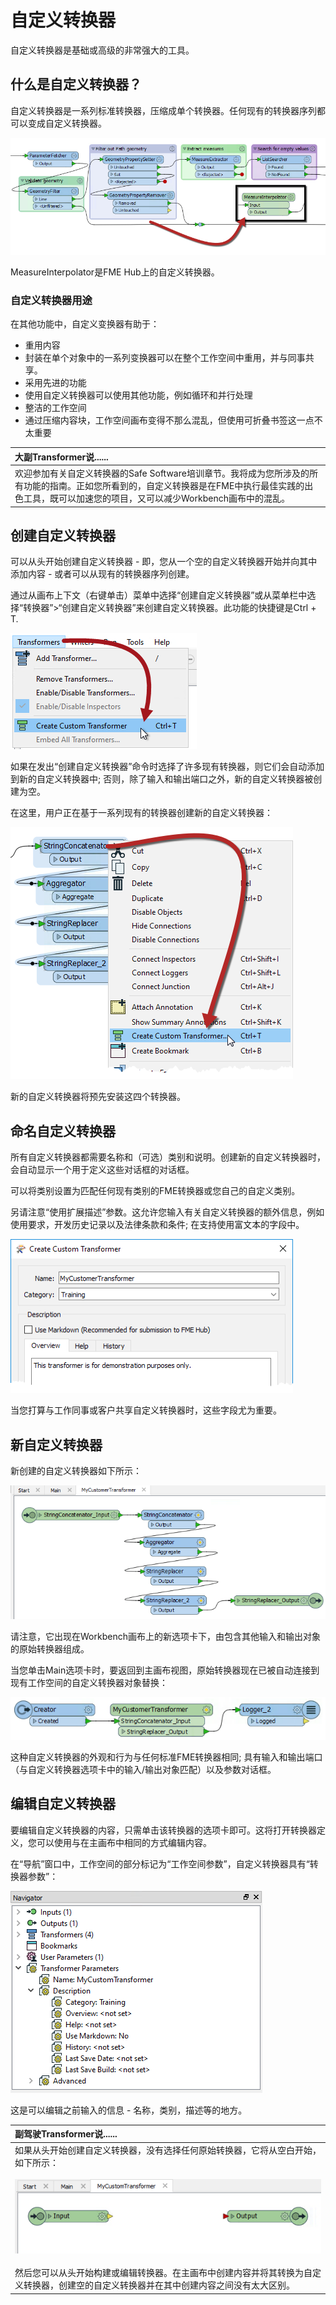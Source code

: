 # 自定义转换器

自定义转换器是基础或高级的非常强大的工具。

## 什么是自定义转换器？

自定义转换器是一系列标准转换器，压缩成单个转换器。任何现有的转换器序列都可以变成自定义转换器。

[![](../.gitbook/assets/img5.001.customtransformer.png)](https://github.com/safesoftware/FMETraining/blob/Desktop-Advanced-2018/DesktopAdvanced5CustomTransformers/Images/Img5.001.CustomTransformer.png)

MeasureInterpolator是FME Hub上的自定义转换器。

### 自定义转换器用途

在其他功能中，自定义变换器有助于：

* 重用内容
* 封装在单个对象中的一系列变换器可以在整个工作空间中重用，并与同事共享。
* 采用先进的功能
* 使用自定义转换器可以使用其他功能，例如循环和并行处理
* 整洁的工作空间
* 通过压缩内容块，工作空间画布变得不那么混乱，但使用可折叠书签这一点不太重要

|  大副Transformer说...... |
| :--- |
|  欢迎参加有关自定义转换器的Safe Software培训章节。我将成为您所涉及的所有功能的指南。正如您所看到的，自定义转换器是在FME中执行最佳实践的出色工具，既可以加速您的项目，又可以减少Workbench画布中的混乱。 |

## 创建自定义转换器

可以从头开始创建自定义转换器 - 即，您从一个空的自定义转换器开始并向其中添加内容 - 或者可以从现有的转换器序列创建。

通过从画布上下文（右键单击）菜单中选择“创建自定义转换器”或从菜单栏中选择“转换器”&gt;“创建自定义转换器”来创建自定义转换器。此功能的快捷键是Ctrl + T.

[![](../.gitbook/assets/img5.002.customtransformermenubar.png)](https://github.com/safesoftware/FMETraining/blob/Desktop-Advanced-2018/DesktopAdvanced5CustomTransformers/Images/Img5.002.CustomTransformerMenubar.png)

如果在发出“创建自定义转换器”命令时选择了许多现有转换器，则它们会自动添加到新的自定义转换器中; 否则，除了输入和输出端口之外，新的自定义转换器被创建为空。

在这里，用户正在基于一系列现有的转换器创建新的自定义转换器：

[![](../.gitbook/assets/img5.003.customtransformercontextmenu.png)](https://github.com/safesoftware/FMETraining/blob/Desktop-Advanced-2018/DesktopAdvanced5CustomTransformers/Images/Img5.003.CustomTransformerContextMenu.png)

新的自定义转换器将预先安装这四个转换器。

## 命名自定义转换器

所有自定义转换器都需要名称和（可选）类别和说明。创建新的自定义转换器时，会自动显示一个用于定义这些对话框的对话框。

可以将类别设置为匹配任何现有类别的FME转换器或您自己的自定义类别。

另请注意“使用扩展描述”参数。这允许您输入有关自定义转换器的额外信息，例如使用要求，开发历史记录以及法律条款和条件; 在支持使用富文本的字段中。

[![](../.gitbook/assets/img5.004.customtransformernaming.png)](https://github.com/safesoftware/FMETraining/blob/Desktop-Advanced-2018/DesktopAdvanced5CustomTransformers/Images/Img5.004.CustomTransformerNaming.png)

当您打算与工作同事或客户共享自定义转换器时，这些字段尤为重要。

## 新自定义转换器

新创建的自定义转换器如下所示：

[![](../.gitbook/assets/img5.005.newcustomtransformer.png)](https://github.com/safesoftware/FMETraining/blob/Desktop-Advanced-2018/DesktopAdvanced5CustomTransformers/Images/Img5.005.NewCustomTransformer.png)

请注意，它出现在Workbench画布上的新选项卡下，由包含其他输入和输出对象的原始转换器组成。

当您单击Main选项卡时，要返回到主画布视图，原始转换器现在已被自动连接到现有工作空间的自定义转换器对象替换：

[![](../.gitbook/assets/img5.006.customtransformeroncanvas.png)](https://github.com/safesoftware/FMETraining/blob/Desktop-Advanced-2018/DesktopAdvanced5CustomTransformers/Images/Img5.006.CustomTransformeronCanvas.png)

这种自定义转换器的外观和行为与任何标准FME转换器相同; 具有输入和输出端口（与自定义转换器选项卡中的输入/输出对象匹配）以及参数对话框。

## 编辑自定义转换器

要编辑自定义转换器的内容，只需单击该转换器的选项卡即可。这将打开转换器定义，您可以使用与在主画布中相同的方式编辑内容。

在“导航”窗口中，工作空间的部分标记为“工作空间参数”，自定义转换器具有“转换器参数”：

[![](../.gitbook/assets/img5.007.customtransformernavwindow.png)](https://github.com/safesoftware/FMETraining/blob/Desktop-Advanced-2018/DesktopAdvanced5CustomTransformers/Images/Img5.007.CustomTransformerNavWindow.png)

这是可以编辑之前输入的信息 - 名称，类别，描述等的地方。

|  副驾驶Transformer说...... |
| :--- |
|  如果从头开始创建自定义转换器，没有选择任何原始转换器，它将从空白开始，如下所示： <br><br>[![](../.gitbook/assets/img5.008.newcustomtransformerempty.png)](https://github.com/safesoftware/FMETraining/blob/Desktop-Advanced-2018/DesktopAdvanced5CustomTransformers/Images/Img5.008.NewCustomTransformerEmpty.png) <br><br>然后您可以从头开始构建或编辑转换器。在主画布中创建内容并将其转换为自定义转换器，创建空的自定义转换器并在其中创建内容之间没有太大区别。    |


